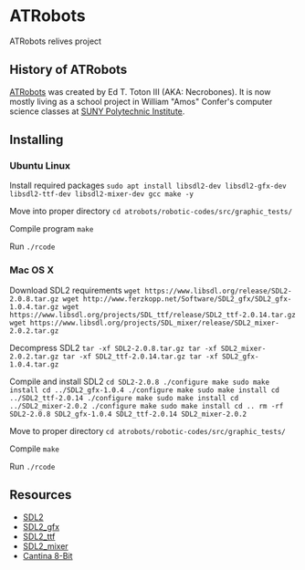 # ATRobots
ATRobots relives project

## History of ATRobots

[ATRobots](http://necrobones.com/atrobots/) was created by Ed T. Toton III (AKA: Necrobones).
It is now mostly living as a school project in William "Amos" Confer's computer science classes at [SUNY Polytechnic Institute](http://sunypoly.edu).

## Installing

### Ubuntu Linux
 Install required packages
`sudo apt install libsdl2-dev libsdl2-gfx-dev libsdl2-ttf-dev libsdl2-mixer-dev gcc make -y`

Move into proper directory
`cd atrobots/robotic-codes/src/graphic_tests/`

Compile program
`make`

Run
`./rcode`


### Mac OS X

Download SDL2 requirements
`wget https://www.libsdl.org/release/SDL2-2.0.8.tar.gz
wget http://www.ferzkopp.net/Software/SDL2_gfx/SDL2_gfx-1.0.4.tar.gz
wget https://www.libsdl.org/projects/SDL_ttf/release/SDL2_ttf-2.0.14.tar.gz
wget https://www.libsdl.org/projects/SDL_mixer/release/SDL2_mixer-2.0.2.tar.gz`

Decompress SDL2
`tar -xf SDL2-2.0.8.tar.gz
tar -xf SDL2_mixer-2.0.2.tar.gz
tar -xf SDL2_ttf-2.0.14.tar.gz
tar -xf SDL2_gfx-1.0.4.tar.gz`

Compile and install SDL2
`cd SDL2-2.0.8
./configure
make
sudo make install
cd ../SDL2_gfx-1.0.4
./configure
make
sudo make install
cd ../SDL2_ttf-2.0.14
./configure
make
sudo make install
cd ../SDL2_mixer-2.0.2
./configure
make
sudo make install
cd ..
rm -rf SDL2-2.0.8 SDL2_gfx-1.0.4 SDL2_ttf-2.0.14 SDL2_mixer-2.0.2`

Move to proper directory
`cd atrobots/robotic-codes/src/graphic_tests/`

Compile
`make`

Run
`./rcode`


## Resources

* [SDL2](https://www.libsdl.org/release/SDL2-2.0.8.tar.gz)
* [SDL2_gfx](http://www.ferzkopp.net/Software/SDL2_gfx/SDL2_gfx-1.0.4.tar.gz)
* [SDL2_ttf](https://www.libsdl.org/projects/SDL_ttf/release/SDL2_ttf-2.0.14.tar.gz)
* [SDL2_mixer](https://www.libsdl.org/projects/SDL_mixer/release/SDL2_mixer-2.0.2.tar.gz)
* [Cantina 8-Bit](https://soundcloud.com/crig-1/star-wars-cantina-8bit)
